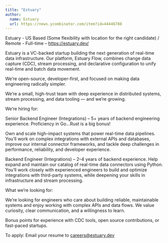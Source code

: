 ```yaml
---
title: "Estuary"
author:
  name: Estuary
  url: https://news.ycombinator.com/item?id=44446788
---
```

Estuary - US Based (Some flexibility with location for the right candidate) &#x2F; Remote - Full-time – <a href="https:&#x2F;&#x2F;estuary.dev&#x2F;" rel="nofollow">https:&#x2F;&#x2F;estuary.dev&#x2F;</a>

Estuary is a VC-backed startup building the next generation of real-time data infrastructure. Our platform, Estuary Flow, combines change data capture (CDC), stream processing, and declarative configuration to unify real-time and batch data movement.

We’re open-source, developer-first, and focused on making data engineering radically simpler.

We’re a small, high-trust team with deep experience in distributed systems, stream processing, and data tooling — and we’re growing.

We’re hiring for:

Senior Backend Engineer (Integrations) – 5+ years of backend engineering experience. Proficiency in Go...Rust is a big bonus!

Own and scale high-impact systems that power real-time data pipelines. You’ll work on complex integrations with external APIs and databases, improve our internal connector frameworks, and tackle deep challenges in performance, reliability, and developer experience.

Backend Engineer (Integrations) – 2–4 years of backend experience. Help expand and maintain our catalog of real-time data connectors using Python. You’ll work closely with experienced engineers to build and optimize integrations with third-party systems, while deepening your skills in infrastructure and stream processing.

What we’re looking for:

We’re looking for engineers who care about building reliable, maintainable systems and enjoy working with complex APIs and data flows. We value curiosity, clear communication, and a willingness to learn.

Bonus points for experience with CDC tools, open source contributions, or fast-paced startups.

To apply: Email your resume to careers@estuary.dev
<JobApplication />
